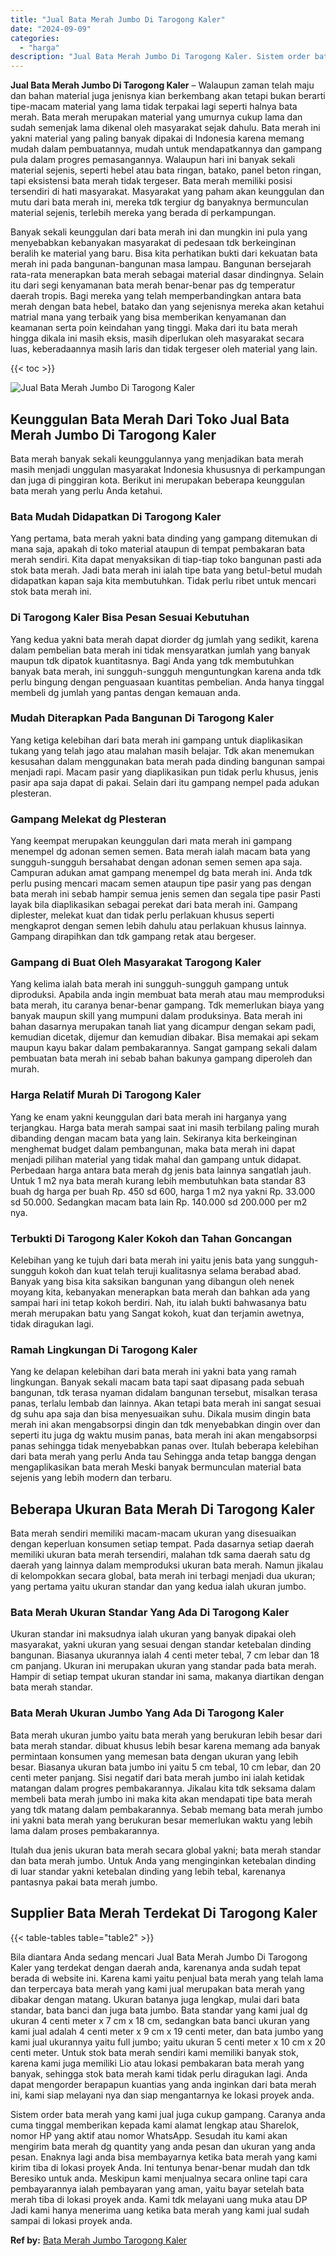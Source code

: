 ```yaml
---
title: "Jual Bata Merah Jumbo Di Tarogong Kaler"
date: "2024-09-09"
categories: 
  - "harga"
description: "Jual Bata Merah Jumbo Di Tarogong Kaler. Sistem order bata merah yang kami jual juga cukup gampang. Caranya anda cuma tinggal memberikan kepada kami alamat l..."
---
```


**Jual Bata Merah Jumbo Di Tarogong Kaler** – Walaupun zaman telah maju dan bahan material juga jenisnya kian berkembang akan tetapi bukan berarti tipe-macam material yang lama tidak terpakai lagi seperti halnya bata merah. Bata merah merupakan material yang umurnya cukup lama dan sudah semenjak lama dikenal oleh masyarakat sejak dahulu. Bata merah ini yakni material yang paling banyak dipakai di Indonesia karena memang mudah dalam pembuatannya, mudah untuk mendapatkannya dan gampang pula dalam progres pemasangannya. Walaupun hari ini banyak sekali material sejenis, seperti hebel atau bata ringan, batako, panel beton ringan, tapi eksistensi bata merah tidak tergeser. Bata merah memiliki posisi tersendiri di hati masyarakat. Masyarakat yang paham akan keunggulan dan mutu dari bata merah ini, mereka tdk tergiur dg banyaknya bermunculan material sejenis, terlebih mereka yang berada di perkampungan.

Banyak sekali keunggulan dari bata merah ini dan mungkin ini pula yang menyebabkan kebanyakan masyarakat di pedesaan tdk berkeinginan beralih ke material yang baru. Bisa kita perhatikan bukti dari kekuatan bata merah ini pada bangunan-bangunan masa lampau. Bangunan bersejarah rata-rata menerapkan bata merah sebagai material dasar dindingnya. Selain itu dari segi kenyamanan bata merah benar-benar pas dg temperatur daerah tropis. Bagi mereka yang telah memperbandingkan antara bata merah dengan bata hebel, batako dan yang sejenisnya mereka akan ketahui matrial mana yang terbaik yang bisa memberikan kenyamanan dan keamanan serta poin keindahan yang tinggi. Maka dari itu bata merah hingga dikala ini masih eksis, masih diperlukan oleh masyarakat secara luas, keberadaannya masih laris dan tidak tergeser oleh material yang lain.

{{< toc >}}

![Jual Bata Merah Jumbo Di Tarogong Kaler](/images/jual-bata-merah-35.png)

## Keunggulan Bata Merah Dari Toko Jual Bata Merah Jumbo Di Tarogong Kaler

Bata merah banyak sekali keunggulannya yang menjadikan bata merah masih menjadi unggulan masyarakat Indonesia khususnya di perkampungan dan juga di pinggiran kota. Berikut ini merupakan beberapa keunggulan bata merah yang perlu Anda ketahui.

### Bata Mudah Didapatkan Di Tarogong Kaler

Yang pertama, bata merah yakni bata dinding yang gampang ditemukan di mana saja, apakah di toko material ataupun di tempat pembakaran bata merah sendiri. Kita dapat menyaksikan di tiap-tiap toko bangunan pasti ada stok bata merah. Jadi bata merah ini ialah tipe bata yang betul-betul mudah didapatkan kapan saja kita membutuhkan. Tidak perlu ribet untuk mencari stok bata merah ini.

### Di Tarogong Kaler Bisa Pesan Sesuai Kebutuhan

Yang kedua yakni bata merah dapat diorder dg jumlah yang sedikit, karena dalam pembelian bata merah ini tidak mensyaratkan jumlah yang banyak maupun tdk dipatok kuantitasnya. Bagi Anda yang tdk membutuhkan banyak bata merah, ini sungguh-sungguh menguntungkan karena anda tdk perlu bingung dengan penguasaan kuantitas pembelian. Anda hanya tinggal membeli dg jumlah yang pantas dengan kemauan anda.

### Mudah Diterapkan Pada Bangunan Di Tarogong Kaler

Yang ketiga kelebihan dari bata merah ini gampang untuk diaplikasikan tukang yang telah jago atau malahan masih belajar. Tdk akan menemukan kesusahan dalam menggunakan bata merah pada dinding bangunan sampai menjadi rapi. Macam pasir yang diaplikasikan pun tidak perlu khusus, jenis pasir apa saja dapat di pakai. Selain dari itu gampang nempel pada adukan plesteran.

### Gampang Melekat dg Plesteran

Yang keempat merupakan keunggulan dari mata merah ini gampang menempel dg adonan semen semen. Bata merah ialah macam bata yang sungguh-sungguh bersahabat dengan adonan semen semen apa saja. Campuran adukan amat gampang menempel dg bata merah ini. Anda tdk perlu pusing mencari macam semen ataupun tipe pasir yang pas dengan bata merah ini sebab hampir semua jenis semen dan segala tipe pasir Pasti layak bila diaplikasikan sebagai perekat dari bata merah ini. Gampang diplester, melekat kuat dan tidak perlu perlakuan khusus seperti mengkaprot dengan semen lebih dahulu atau perlakuan khusus lainnya. Gampang dirapihkan dan tdk gampang retak atau bergeser.

### Gampang di Buat Oleh Masyarakat Tarogong Kaler

Yang kelima ialah bata merah ini sungguh-sungguh gampang untuk diproduksi. Apabila anda ingin membuat bata merah atau mau memproduksi bata merah, itu caranya benar-benar gampang. Tdk memerlukan biaya yang banyak maupun skill yang mumpuni dalam produksinya. Bata merah ini bahan dasarnya merupakan tanah liat yang dicampur dengan sekam padi, kemudian dicetak, dijemur dan kemudian dibakar. Bisa memakai api sekam maupun kayu bakar dalam pembakarannya. Sangat gampang sekali dalam pembuatan bata merah ini sebab bahan bakunya gampang diperoleh dan murah.

### Harga Relatif Murah Di Tarogong Kaler

Yang ke enam yakni keunggulan dari bata merah ini harganya yang terjangkau. Harga bata merah sampai saat ini masih terbilang paling murah dibanding dengan macam bata yang lain. Sekiranya kita berkeinginan menghemat budget dalam pembangunan, maka bata merah ini dapat menjadi pilihan material yang tidak mahal dan gampang untuk didapat. Perbedaan harga antara bata merah dg jenis bata lainnya sangatlah jauh. Untuk 1 m2 nya bata merah kurang lebih membutuhkan bata standar 83 buah dg harga per buah Rp. 450 sd 600, harga 1 m2 nya yakni Rp. 33.000 sd 50.000. Sedangkan macam bata lain Rp. 140.000 sd 200.000 per m2 nya.

### Terbukti Di Tarogong Kaler Kokoh dan Tahan Goncangan

Kelebihan yang ke tujuh dari bata merah ini yaitu jenis bata yang sungguh-sungguh kokoh dan kuat telah teruji kualitasnya selama berabad abad. Banyak yang bisa kita saksikan bangunan yang dibangun oleh nenek moyang kita, kebanyakan menerapkan bata merah dan bahkan ada yang sampai hari ini tetap kokoh berdiri. Nah, itu ialah bukti bahwasanya batu merah merupakan batu yang Sangat kokoh, kuat dan terjamin awetnya, tidak diragukan lagi.

### Ramah Lingkungan Di Tarogong Kaler

Yang ke delapan kelebihan dari bata merah ini yakni bata yang ramah lingkungan. Banyak sekali macam bata tapi saat dipasang pada sebuah bangunan, tdk terasa nyaman didalam bangunan tersebut, misalkan terasa panas, terlalu lembab dan lainnya. Akan tetapi bata merah ini sangat sesuai dg suhu apa saja dan bisa menyesuaikan suhu. Dikala musim dingin bata merah ini akan mengabsorpsi dingin dan tdk menyebabkan dingin over dan seperti itu juga dg waktu musim panas, bata merah ini akan mengabsorpsi panas sehingga tidak menyebabkan panas over. Itulah beberapa kelebihan dari bata merah yang perlu Anda tau Sehingga anda tetap bangga dengan mengaplikasikan bata merah Meski banyak bermunculan material bata sejenis yang lebih modern dan terbaru.

## Beberapa Ukuran Bata Merah Di Tarogong Kaler

Bata merah sendiri memiliki macam-macam ukuran yang disesuaikan dengan keperluan konsumen setiap tempat. Pada dasarnya setiap daerah memiliki ukuran bata merah tersendiri, malahan tdk sama daerah satu dg daerah yang lainnya dalam memproduksi ukuran bata merah. Namun jikalau di kelompokkan secara global, bata merah ini terbagi menjadi dua ukuran; yang pertama yaitu ukuran standar dan yang kedua ialah ukuran jumbo.

### Bata Merah Ukuran Standar Yang Ada Di Tarogong Kaler

Ukuran standar ini maksudnya ialah ukuran yang banyak dipakai oleh masyarakat, yakni ukuran yang sesuai dengan standar ketebalan dinding bangunan. Biasanya ukurannya ialah 4 centi meter tebal, 7 cm lebar dan 18 cm panjang. Ukuran ini merupakan ukuran yang standar pada bata merah. Hampir di setiap tempat ukuran standar ini sama, makanya diartikan dengan bata merah standar.

### Bata Merah Ukuran Jumbo Yang Ada Di Tarogong Kaler

Bata merah ukuran jumbo yaitu bata merah yang berukuran lebih besar dari bata merah standar. dibuat khusus lebih besar karena memang ada banyak permintaan konsumen yang memesan bata dengan ukuran yang lebih besar. Biasanya ukuran bata jumbo ini yaitu 5 cm tebal, 10 cm lebar, dan 20 centi meter panjang. Sisi negatif dari bata merah jumbo ini ialah ketidak matangan dalam progres pembakarannya. Jikalau kita tdk seksama dalam membeli bata merah jumbo ini maka kita akan mendapati tipe bata merah yang tdk matang dalam pembakarannya. Sebab memang bata merah jumbo ini yakni bata merah yang berukuran besar memerlukan waktu yang lebih lama dalam proses pembakarannya.

Itulah dua jenis ukuran bata merah secara global yakni; bata merah standar dan bata merah jumbo. Untuk Anda yang menginginkan ketebalan dinding di luar standar yakni ketebalan dinding yang lebih tebal, karenanya pantasnya pakai bata merah jumbo.

## Supplier Bata Merah Terdekat Di Tarogong Kaler

{{< table-tables table="table2" >}}

Bila diantara Anda sedang mencari Jual Bata Merah Jumbo Di Tarogong Kaler yang terdekat dengan daerah anda, karenanya anda sudah tepat berada di website ini. Karena kami yaitu penjual bata merah yang telah lama dan terpercaya bata merah yang kami jual merupakan bata merah yang dibakar dengan matang. Ukuran batanya juga lengkap, mulai dari bata standar, bata banci dan juga bata jumbo. Bata standar yang kami jual dg ukuran 4 centi meter x 7 cm x 18 cm, sedangkan bata banci ukuran yang kami jual adalah 4 centi meter x 9 cm x 19 centi meter, dan bata jumbo yang kami jual ukurannya yaitu full jumbo; yaitu ukuran 5 centi meter x 10 cm x 20 centi meter. Untuk stok bata merah sendiri kami memiliki banyak stok, karena kami juga memiliki Lio atau lokasi pembakaran bata merah yang banyak, sehingga stok bata merah kami tidak perlu diragukan lagi. Anda dapat mengorder berapapun kuantias yang anda inginkan dari bata merah ini, kami siap melayani nya dan siap mengantarnya ke lokasi proyek anda.

Sistem order bata merah yang kami jual juga cukup gampang. Caranya anda cuma tinggal memberikan kepada kami alamat lengkap atau Sharelok, nomor HP yang aktif atau nomor WhatsApp. Sesudah itu kami akan mengirim bata merah dg quantity yang anda pesan dan ukuran yang anda pesan. Enaknya lagi anda bisa membayarnya ketika bata merah yang kami kirim tiba di lokasi proyek Anda. Ini tentunya benar-benar mudah dan tdk Beresiko untuk anda. Meskipun kami menjualnya secara online tapi cara pembayarannya ialah pembayaran yang aman, yaitu bayar setelah bata merah tiba di lokasi proyek anda. Kami tdk melayani uang muka atau DP Jadi kami hanya menerima uang ketika bata merah yang kami jual sudah sampai di lokasi proyek anda.

**Ref by:** [Bata Merah Jumbo Tarogong Kaler](https://id.wikipedia.org/wiki/Bata)
